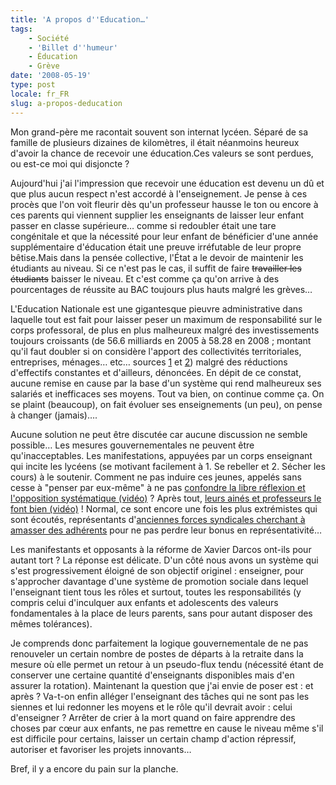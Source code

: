 ```yaml
---
title: 'A propos d''Education…'
tags:
    - Société
    - 'Billet d''humeur'
    - Éducation
    - Grève
date: '2008-05-19'
type: post
locale: fr_FR
slug: a-propos-deducation
---
```


Mon grand-père me racontait souvent son internat lycéen. Séparé de sa famille de plusieurs dizaines de kilomètres, il était néanmoins heureux d'avoir la chance de recevoir une éducation.Ces valeurs se sont perdues, ou est-ce moi qui disjoncte&nbsp;?

Aujourd'hui j'ai l'impression que recevoir une éducation est devenu un dû et que plus aucun respect n'est accordé à l'enseignement. Je pense à ces procès que l'on voit fleurir dès qu'un professeur hausse le ton ou encore à ces parents qui viennent supplier les enseignants de laisser leur enfant passer en classe supérieure… comme si redoubler était une tare congénitale et que la nécessité pour leur enfant de bénéficier d'une année supplémentaire d'éducation était une preuve irréfutable de leur propre bêtise.Mais dans la pensée collective, l'État a le devoir de maintenir les étudiants au niveau. Si ce n'est pas le cas, il suffit de faire <span style="text-decoration: line-through">travailler les étudiants</span> baisser le niveau. Et c'est comme ça qu'on arrive à des pourcentages de réussite au BAC toujours plus hauts malgré les grèves…

L'Education Nationale est une gigantesque pieuvre administrative dans laquelle tout est fait pour laisser peser un maximum de responsabilité sur le corps professoral, de plus en plus malheureux malgré des investissements toujours croissants (de 56.6 milliards en 2005 à 58.28 en 2008 ; montant qu'il faut doubler si on considère l'apport des collectivités territoriales, entreprises, ménages… etc… sources [1](http://www.education.gouv.fr/pid25749/page-indisponible.html) et [2](http://www.education.gouv.fr/cid61638/projet-loi-finances-2014.html)) malgré des réductions d'effectifs constantes et d'ailleurs, dénoncées. En dépit de ce constat, aucune remise en cause par la base d'un système qui rend malheureux ses salariés et inefficaces ses moyens. Tout va bien, on continue comme ça. On se plaint (beaucoup), on fait évoluer ses enseignements (un peu), on pense à changer (jamais)….

Aucune solution ne peut être discutée car aucune discussion ne semble possible… Les mesures gouvernementales ne peuvent être qu'inacceptables. Les manifestations, appuyées par un corps enseignant qui incite les lycéens (se motivant facilement à 1\. Se rebeller et 2\. Sécher les cours) à le soutenir. Comment ne pas induire ces jeunes, appelés sans cesse à "penser par eux-même" à ne pas [confondre la libre réflexion et l'opposition systématique (vidéo)](http://www.dailymotion.com/video/x5161t_manifestations-lyceennes-a-paris-le_news)&nbsp;? Après tout, [leurs ainés et professeurs le font bien (vidéo)](http://www.dailymotion.com/video/x538od_les-enseignants-a-la-manif-du-15-av_news)&nbsp;! Normal, ce sont encore une fois les plus extrémistes qui sont écoutés, représentants d'[anciennes forces syndicales cherchant à amasser des adhérents](http://www.lexpress.fr/) pour ne pas perdre leur bonus en représentativité…

Les manifestants et opposants à la réforme de Xavier Darcos ont-ils pour autant tort&nbsp;? La réponse est délicate. D'un côté nous avons un système qui s'est progressivement éloigné de son objectif originel&nbsp;: enseigner, pour s'approcher davantage d'une système de promotion sociale dans lequel l'enseignant tient tous les rôles et surtout, toutes les responsabilités (y compris celui d'inculquer aux enfants et adolescents des valeurs fondamentales à la place de leurs parents, sans pour autant disposer des mêmes tolérances).

Je comprends donc parfaitement la logique gouvernementale de ne pas renouveler un certain nombre de postes de départs à la retraite dans la mesure où elle permet un retour à un pseudo-flux tendu (nécessité étant de conserver une certaine quantité d'enseignants disponibles mais d'en assurer la rotation). Maintenant la question que j'ai envie de poser est&nbsp;: et après&nbsp;? Va-t-on enfin alléger l'enseignant des tâches qui ne sont pas les siennes et lui redonner les moyens et le rôle qu'il devrait avoir&nbsp;: celui d'enseigner&nbsp;? Arrêter de crier à la mort quand on faire apprendre des choses par cœur aux enfants, ne pas remettre en cause le niveau même s'il est difficile pour certains, laisser un certain champ d'action répressif, autoriser et favoriser les projets innovants…

Bref, il y a encore du pain sur la planche.
